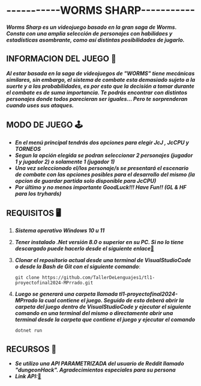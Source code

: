 # -----------WORMS SHARP-----------

**_Worms Sharp es un videojuego basado en la gran saga de Worms. Consta con una amplia selección de personajes con habilidaes y estadísticas asombrante, como así distintas posibilidades de jugarlo._**

## INFORMACION DEL JUEGO 📖
**_Al estar basada en la saga de videojuegos de **"WORMS"** tiene mecánicas similares, sin embargo, el sistema de combate esta demasiado sujeto a la suerte y a las probabilidades, es por esto que la decisión a tomar durante el combate es de suma importancia. Te podrás encontrar con distintos personajes donde todos parecieran ser iguales... Pero te sorprenderan cuando uses sus ataques._**

## MODO DE JUEGO 🕹️
- **_En el menú principal tendrás dos opciones para elegir **JcJ** , **JcCPU** y **TORNEOS**_**
- **_Segun la opción elegida se podran seleccionar 2 personajes (jugador 1 y jugador 2) o solamente 1 (jugador 1)_**
- **_Una vez seleccionado el/los personaje/s se presentará el escenario de combate con las opciones posibles para el desarrollo del mismo (la opcion de guardar partida solo disponible para **JcCPU**)_**
- **_Por último y no menos importante **GoodLuck!!!** **Have Fun!!** (GL & HF para los tryhards)_**

## REQUISITOS 🖥️
1. **_Sistema operativo Windows 10 u 11_**
2. **_Tener instalado .Net versión 8.0 o superior en su PC. Si no lo tiene descargado puede hacerlo desde el siguiente enlace_**[🔗](https://dotnet.microsoft.com/en-us/download/dotnet/8.0)
3. **_Clonar el repositorio actual desde una terminal de VisualStudioCode o desde la Bash de Git con el siguiente comando_**:

    ``` 
    git clone https://github.com/TallerDeLenguajes1/tl1-proyectofinal2024-MPrrado.git
    ```

4. **_Luego se generará una carpeta llamada **tl1-proyectofinal2024-MPrrado** la cual contiene el juego. Seguido de esto deberá abrir la carpeta del juego dentro de VisualStudioCode y ejecutar el siguiente comando en una terminal del mismo o directamente abrir una terminal desde la carpeta que contiene el juego y ejecutar el comando_**
    
    ```
    dotnet run
    ```
## RECURSOS 🧰
- **_Se utilizo una API PARAMETRIZADA del usuario de Reddit llamado "dungeonHack". Agradecimientos especiales para su persona_**
- **_Link API:_**[🔗](https://names.ironarachne.com/)
